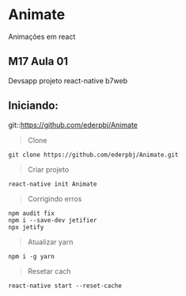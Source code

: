 # Animate
Animações em react

## M17 Aula 01

Devsapp projeto react-native b7web

## Iniciando:

git::https://github.com/ederpbj/Animate

>Clone

    git clone https://github.com/ederpbj/Animate.git

>Criar projeto

    react-native init Animate

>Corrigindo erros

    npm audit fix
    npm i --save-dev jetifier
    npx jetify

>Atualizar yarn

    npm i -g yarn

>Resetar cach

    react-native start --reset-cache